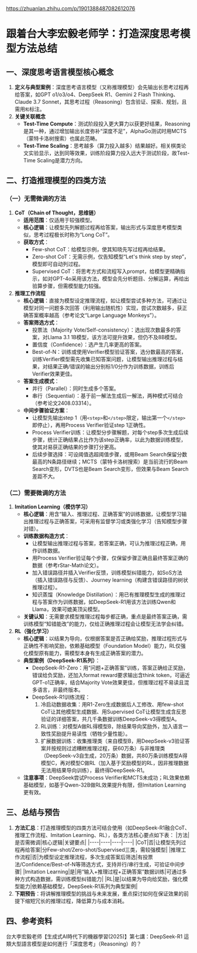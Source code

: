 https://zhuanlan.zhihu.com/p/1901388487082612076


# 跟着台大李宏毅老师学：打造深度思考模型方法总结
## 一、深度思考语言模型核心概念
1. **定义与典型案例**：深度思考语言模型（又称推理模型）会先输出长思考过程再给答案，如GPT o1/o3/o4、DeepSeek R1、Gemini 2 Flash Thinking、Claude 3.7 Sonnet，其思考过程（Reasoning）包含验证、探索、规划，且需用``和``标注。
2. **关键关联概念**
    - **Test-Time Compute**：测试阶段投入更大算力以获更好结果，Reasoning是其一种，通过增加输出长度弥补“深度不足”，AlphaGo测试时用MCTS（蒙特卡洛树搜索）也属此范畴。
    - **Test-Time Scaling**：思考越多（算力投入越多）结果越好。相关棋类论文实验显示，达到同等效果，训练阶段算力投入远大于测试阶段，故Test-Time Scaling是潜力方向。


## 二、打造推理模型的四类方法
### （一）无需微调的方法
1. **CoT（Chain of Thought，思维链）**
    - **适用范围**：仅适用于较强模型。
    - **核心逻辑**：让模型先列解题过程再给答案，输出形式与深度思考模型类似，思考过程极长时称为“Long CoT”。
    - **获取方式**：
        - Few-shot CoT：给模型示例，使其知晓先写过程再给结果。
        - Zero-shot CoT：无需示例，仅告知模型“Let's think step by step”，模型即可自动列过程。
        - Supervised CoT：将思考方式和流程写入prompt，给模型更精确指示，如对GPT-4o采用该方法，模型会先分析题目、分解运算，再给出验算步骤，但需模型能力较强。
2. **推理工作流程**
    - **核心逻辑**：直接为模型设定推理流程，如让模型尝试多种方法，可通过让模型对同一问题多次回答（利用输出随机性）实现，尝试次数越多，获正确答案概率越高（参考论文“Large Language Monkeys”）。
    - **答案筛选方式**：
        - 投票法（Majority Vote/Self-consistency）：选出现次数最多的答案，对Llama 3.1 1B模型，该方法可提升效果，但仍不及8B模型。
        - 置信度（Confidence）：选产生几率更高的答案。
        - Best-of-N：训练或使用Verifier模型验证答案，选分数最高的答案，训练Verifier模型需先收集已知答案问题，让模型输出推理过程与结果，对结果正确/错误的输出分别标1/0分作为训练数据，训练后Verifier效果更佳。
    - **答案生成模式**：
        - 并行（Parallel）：同时生成多个答案。
        - 串行（Sequential）：基于前一解法生成后一解法，两种模式可结合（参考论文2408.03314）。
    - **中间步骤验证方案**：
        - 让模型先输出step 1（用`<step>`和`</step>`限定，输出第一个`</step>`即停止），再用Process Verifier验证step 1正确性。
        - Process Verifier训练：让模型分步骤解题，对每个step多次生成后续步骤，统计正确结果占比作为该step正确率，以此为数据训练模型，使其对易获正确结果的步骤打分更高。
        - 后续步骤选择：可设阈值选超阈值步骤，或用Beam Search保留分数最高的N条路径继续；MCTS（蒙特卡洛树搜索）是当前流行的Beam Search变形，DVTS也是Beam Search变形，但效果与Beam Search差距不大。

### （二）需要微调的方法
1. **Imitation Learning（模仿学习）**
    - **核心逻辑**：用含“输入、推理过程、正确答案”的训练数据，让模型学习输出推理过程与正确答案，可采用有监督学习或类强化学习（告知模型步骤对错）。
    - **训练数据构造方式**：
        - 让模型输出推理过程与答案，若答案正确，可认为推理过程正确，用作训练数据。
        - 用Process Verifier验证每个步骤，仅保留步骤正确且最终答案正确的数据（参考rStar-Math论文）。
        - 加入错误路径并插入Verifier反馈，训练模型纠错能力，如SoS方法（插入错误路径与反馈）、Journey learning（构建含错误路径的树状推理过程）。
        - 知识蒸馏（Knowledge Distillation）：用已有推理模型生成的推理过程与答案作为训练数据，如DeepSeek-R1用该方法训练Qwen和Llama，效果可媲美顶尖模型。
    - **关键认知**：无需要求模型推理过程每步都正确，重点是最终答案正确，需训练模型“知错能改”的能力，仅给正确推理过程会让模型无法学会纠错。
2. **RL（强化学习）**
    - **核心逻辑**：以结果为导向，仅根据答案是否正确给奖励，推理过程形式与正确性不影响奖励，依赖基础模型（Foundation Model）能力，RL仅强化模型原有能力，需模型本身有生成正确答案的潜力。
    - **典型案例（DeepSeek-R1系列）**：
        - DeepSeek-R1-Zero：用“问题+正确答案”训练，答案正确给正奖励，错误给负奖励，还加入format reward要求输出含think token，可逼近GPT-o1正确率，结合Majority Vote效果更佳，但推理过程不易读且混多语言，非最终版本。
        - DeepSeek-R1训练流程：
            1. 冷启动数据收集：用R1-Zero生成数据后人工修改、用few-shot CoT让其他模型生成数据、用Supervised CoT让模型生成含反思验证的详细答案，共几千条数据训练DeepSeek-v3得模型A。
            2. RL训练：对模型A做RL得模型B，除结果导向奖励外，加入语言一致性奖励提升易读性（牺牲少量性能）。
            3. 扩展数据训练：收集推理类（来自模型B，用DeepSeek-v3验证答案并按规则过滤糟糕推理过程，获60万条）与非推理类（DeepSeek-v3自生成，20万条）数据，共80万条训练模型A得模型C，再对模型C做RL（加入基于奖励模型的RL，因非推理数据无法用结果导向训练），最终得DeepSeek-R1。
    - **注意事项**：DeepSeek尝试Process Verifier和MCTS未成功；RL效果依赖基础模型，如基于Qwen-32B做RL效果提升有限，但Imitation Learning更有效。


## 三、总结与预告
1. **方法汇总**：打造推理模型的四类方法可结合使用（如DeepSeek-R1融合CoT、推理工作流程、Imitation Learning、RL），各类方法核心要点如下表：
|方法|是否需微调|核心逻辑|关键要点|
|----|----|----|----|
|CoT|否|让模型先列过程再给答案|分Few-shot/Zero-shot/Supervised三类，需较强模型|
|推理工作流程|否|为模型设定推理流程，多次生成答案后筛选|有投票法/Confidence/Best-of-N等筛选方式，支持并行/串行生成，可验证中间步骤|
|Imitation Learning|是|用“输入+推理过程+正确答案”数据训练|可通过多种方式构造数据，需训练模型纠错能力|
|RL|是|以结果为导向给奖励，强化模型能力|依赖基础模型，DeepSeek-R1系列为典型案例|
2. **下期预告**：将讲解推理模型的挑战与未来发展，重点探讨如何在保证效果的前提下缩短冗长的推理过程，降低算力与成本消耗。


## 四、参考资料
台大李宏毅老师【生成式AI時代下的機器學習(2025)】第七講：DeepSeek-R1 這類大型語言模型是如何進行「深度思考」（Reasoning）的？
